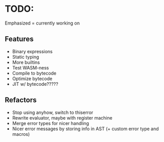 # TODO:
Emphasized = currently working on

## Features
 * Binary expressions
 * Static typing
 * More builtins
 * Test WASM-ness
 * Compile to bytecode
 * Optimize bytecode
 * JIT w/ bytecode?????

## Refactors
* Stop using anyhow, switch to thiserror
* Rewrite evaluator, maybe with register machine
* Merge error types for nicer handling
* Nicer error messages by storing info in AST (+ custom error type and macros)
